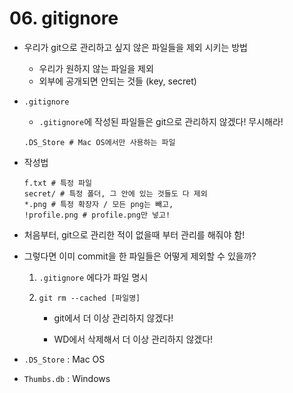 # 06. gitignore

- 우리가 git으로 관리하고 싶지 않은 파일들을 제외 시키는 방법

  - 우리가 원하지 않는 파일을 제외
  - 외부에 공개되면 안되는 것들 (key, secret)

- `.gitignore`

  - `.gitignore`에 작성된 파일들은 git으로 관리하지 않겠다! 무시해라!

  ```
  .DS_Store # Mac OS에서만 사용하는 파일
  ```

- 작성법

  ```
  f.txt # 특정 파일
  secret/ # 특정 폴더, 그 안에 있는 것들도 다 제외
  *.png # 특정 확장자 / 모든 png는 빼고,
  !profile.png # profile.png만 넣고!
  ```

- 처음부터, git으로 관리한 적이 없을때 부터 관리를 해줘야 함!

- 그렇다면 이미 commit을 한 파일들은 어떻게 제외할 수 있을까?

  1. `.gitignore` 에다가 파일 명시

  2. `git rm --cached [파일명]`

     - git에서 더 이상 관리하지 않겠다!

     - WD에서 삭제해서 더 이상 관리하지 않겠다!

- `.DS_Store` : Mac OS
- `Thumbs.db` : Windows







